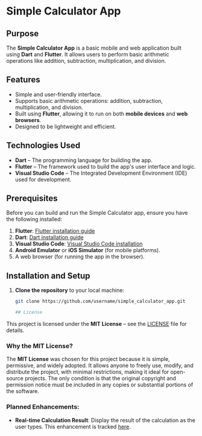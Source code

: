 # Simple Calculator App

## Purpose
The **Simple Calculator App** is a basic mobile and web application built using **Dart** and **Flutter**. It allows users to perform basic arithmetic operations like addition, subtraction, multiplication, and division.

## Features
- Simple and user-friendly interface.
- Supports basic arithmetic operations: addition, subtraction, multiplication, and division.
- Built using **Flutter**, allowing it to run on both **mobile devices** and **web browsers**.
- Designed to be lightweight and efficient.

## Technologies Used
- **Dart** – The programming language for building the app.
- **Flutter** – The framework used to build the app's user interface and logic.
- **Visual Studio Code** – The Integrated Development Environment (IDE) used for development.

## Prerequisites
Before you can build and run the Simple Calculator app, ensure you have the following installed:
1. **Flutter**: [Flutter installation guide](https://flutter.dev/docs/get-started/install)
2. **Dart**: [Dart installation guide](https://dart.dev/get-dart)
3. **Visual Studio Code**: [Visual Studio Code installation](https://code.visualstudio.com/)
4. **Android Emulator** or **iOS Simulator** (for mobile platforms).
5. A web browser (for running the app in the browser).

## Installation and Setup

1. **Clone the repository** to your local machine:
   ```bash
   git clone https://github.com/username/simple_calculator_app.git

   ## License

This project is licensed under the **MIT License** – see the [LICENSE](LICENSE) file for details.

### Why the MIT License?

The **MIT License** was chosen for this project because it is simple, permissive, and widely adopted. It allows anyone to freely use, modify, and distribute the project, with minimal restrictions, making it ideal for open-source projects. The only condition is that the original copyright and permission notice must be included in any copies or substantial portions of the software.

### Planned Enhancements:
- **Real-time Calculation Result**: Display the result of the calculation as the user types. This enhancement is tracked [here](https://github.com/your-username/simple_calculator_app/issues/1).





